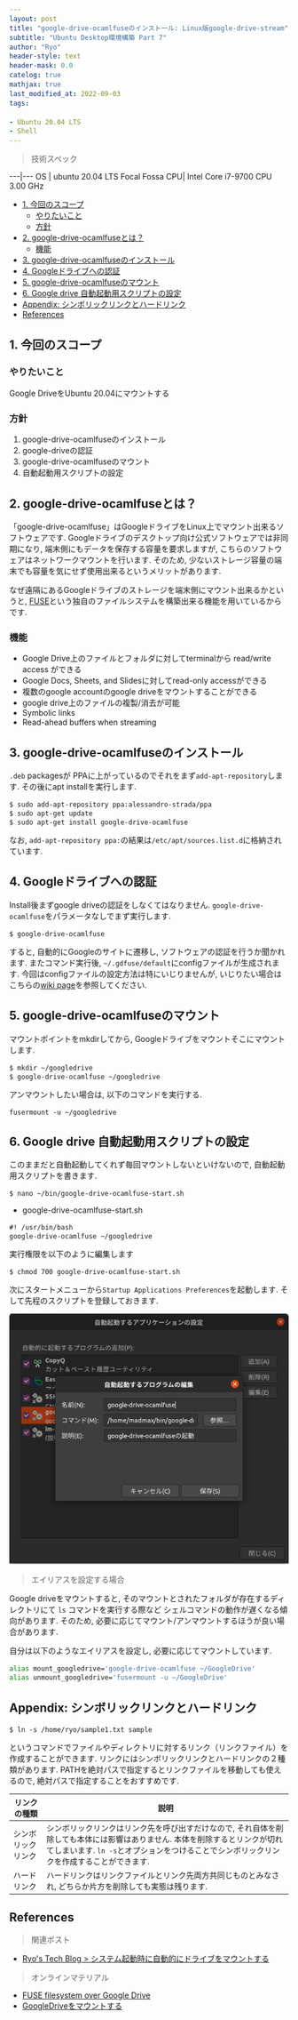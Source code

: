 ```yaml
---
layout: post
title: "google-drive-ocamlfuseのインストール: Linux版google-drive-stream"
subtitle: "Ubuntu Desktop環境構築 Part 7"
author: "Ryo"
header-style: text
header-mask: 0.0
catelog: true
mathjax: true
last_modified_at: 2022-09-03
tags:

- Ubuntu 20.04 LTS
- Shell
---
```



> 技術スペック

---|---
OS | ubuntu 20.04 LTS Focal Fossa
CPU| Intel Core i7-9700 CPU 3.00 GHz


<!-- START doctoc generated TOC please keep comment here to allow auto update -->
<!-- DON'T EDIT THIS SECTION, INSTEAD RE-RUN doctoc TO UPDATE -->

- [1. 今回のスコープ](#1-%E4%BB%8A%E5%9B%9E%E3%81%AE%E3%82%B9%E3%82%B3%E3%83%BC%E3%83%97)
  - [やりたいこと](#%E3%82%84%E3%82%8A%E3%81%9F%E3%81%84%E3%81%93%E3%81%A8)
  - [方針](#%E6%96%B9%E9%87%9D)
- [2. google-drive-ocamlfuseとは？](#2-google-drive-ocamlfuse%E3%81%A8%E3%81%AF)
  - [機能](#%E6%A9%9F%E8%83%BD)
- [3. google-drive-ocamlfuseのインストール](#3-google-drive-ocamlfuse%E3%81%AE%E3%82%A4%E3%83%B3%E3%82%B9%E3%83%88%E3%83%BC%E3%83%AB)
- [4. Googleドライブへの認証](#4-google%E3%83%89%E3%83%A9%E3%82%A4%E3%83%96%E3%81%B8%E3%81%AE%E8%AA%8D%E8%A8%BC)
- [5. google-drive-ocamlfuseのマウント](#5-google-drive-ocamlfuse%E3%81%AE%E3%83%9E%E3%82%A6%E3%83%B3%E3%83%88)
- [6. Google drive 自動起動用スクリプトの設定](#6-google-drive-%E8%87%AA%E5%8B%95%E8%B5%B7%E5%8B%95%E7%94%A8%E3%82%B9%E3%82%AF%E3%83%AA%E3%83%97%E3%83%88%E3%81%AE%E8%A8%AD%E5%AE%9A)
- [Appendix: シンボリックリンクとハードリンク](#appendix-%E3%82%B7%E3%83%B3%E3%83%9C%E3%83%AA%E3%83%83%E3%82%AF%E3%83%AA%E3%83%B3%E3%82%AF%E3%81%A8%E3%83%8F%E3%83%BC%E3%83%89%E3%83%AA%E3%83%B3%E3%82%AF)
- [References](#references)

<!-- END doctoc generated TOC please keep comment here to allow auto update -->

## 1. 今回のスコープ
### やりたいこと

Google DriveをUbuntu 20.04にマウントする

### 方針

1. google-drive-ocamlfuseのインストール
2. google-driveの認証
3. google-drive-ocamlfuseのマウント
4. 自動起動用スクリプトの設定

## 2. google-drive-ocamlfuseとは？

「google-drive-ocamlfuse」はGoogleドライブをLinux上でマウント出来るソフトウェアです. Googleドライブのデスクトップ向け公式ソフトウェアでは非同期になり, 端末側にもデータを保存する容量を要求しますが, こちらのソフトウェアはネットワークマウントを行います. そのため, 少ないストレージ容量の端末でも容量を気にせず使用出来るというメリットがあります. 

なぜ遠隔にあるGoogleドライブのストレージを端末側にマウント出来るかというと, [FUSE](https://ja.wikipedia.org/wiki/Filesystem_in_Userspace)という独自のファイルシステムを構築出来る機能を用いているからです. 

### 機能

- Google Drive上のファイルとフォルダに対してterminalから read/write access ができる
- Google Docs, Sheets, and Slidesに対してread-only accessができる
- 複数のgoogle accountのgoogle driveをマウントすることができる
- google drive上のファイルの複製/消去が可能
- Symbolic links
- Read-ahead buffers when streaming

## 3. google-drive-ocamlfuseのインストール

`.deb` packagesが PPAに上がっているのでそれをまず`add-apt-repository`します. その後にapt installを実行します. 

```
$ sudo add-apt-repository ppa:alessandro-strada/ppa
$ sudo apt-get update
$ sudo apt-get install google-drive-ocamlfuse
```

なお, `add-apt-repository ppa:`の結果は`/etc/apt/sources.list.d`に格納されています. 

## 4. Googleドライブへの認証

Install後まずgoogle driveの認証をしなくてはなりません. `google-drive-ocamlfuse`をパラメータなしでまず実行します. 

```
$ google-drive-ocamlfuse
```

すると, 自動的にGoogleのサイトに遷移し, ソフトウェアの認証を行うか聞かれます. またコマンド実行後, `~/.gdfuse/default`にconfigファイルが生成されます. 今回はconfigファイルの設定方法は特にいじりませんが, いじりたい場合はこちらの[wiki page](https://github.com/astrada/google-drive-ocamlfuse/wiki/Configuration)を参照してください. 

## 5. google-drive-ocamlfuseのマウント

マウントポイントをmkdirしてから, Googleドライブをマウントそこにマウントします. 

```
$ mkdir ~/googledrive
$ google-drive-ocamlfuse ~/googledrive
```

アンマウントしたい場合は, 以下のコマンドを実行する. 

```
fusermount -u ~/googledrive
```

## 6. Google drive 自動起動用スクリプトの設定

このままだと自動起動してくれず毎回マウントしないといけないので, 自動起動用スクリプトを書きます. 

```
$ nano ~/bin/google-drive-ocamlfuse-start.sh
```

- google-drive-ocamlfuse-start.sh

```
#! /usr/bin/bash
google-drive-ocamlfuse ~/googledrive
```

実行権限を以下のように編集します

```
$ chmod 700 google-drive-ocamlfuse-start.sh 
```

次にスタートメニューから`Startup Applications Preferences`を起動します. そして先程のスクリプトを登録しておきます. 

<img src="https://raw.githubusercontent.com//ryonakimageserver/omorikaizuka//master/linux/google_drive/StartupApplicationsPreferences_20201222.png">


> エイリアスを設定する場合

Google driveをマウントすると, そのマウントとされたフォルダが存在するディレクトリにて `ls` コマンドを実行する際など
シェルコマンドの動作が遅くなる傾向があります. そのため, 必要に応じてマウント/アンマウントするほうが良い場合があります.

自分は以下のようなエイリアスを設定し, 必要に応じてマウントしています.

```zsh
alias mount_googledrive='google-drive-ocamlfuse ~/GoogleDrive'
alias unmount_googledrive='fusermount -u ~/GoogleDrive'
```

## Appendix: シンボリックリンクとハードリンク

```
$ ln -s /home/ryo/sample1.txt sample
```

というコマンドでファイルやディレクトリに対するリンク（リンクファイル）を作成することができます.
リンクにはシンボリックリンクとハードリンクの２種類があります. 
PATHを絶対パスで指定するとリンクファイルを移動しても使えるので, 絶対パスで指定することをおすすめです.

|リンクの種類|説明|
|---|---|
|シンボリックリンク|シンボリックリンクはリンク先を呼び出すだけなので, それ自体を削除しても本体には影響はありません. 本体を削除するとリンクが切れてしまいます. `ln -s`とオプションをつけることでシンボリックリンクを作成することができます.|
|ハードリンク|ハードリンクはリンクファイルとリンク先両方共同じものとみなされ, どちらか片方を削除しても実態は残ります.|

## References

> 関連ポスト

- [Ryo's Tech Blog > システム起動時に自動的にドライブをマウントする](https://ryonakagami.github.io/2022/01/28/ubuntu-external-storage-setup/)


> オンラインマテリアル

- [FUSE filesystem over Google Drive](https://github.com/astrada/google-drive-ocamlfuse)
- [GoogleDriveをマウントする](https://sites.google.com/site/memomuteki/tinylinux/googledrivewomauntosuru)
